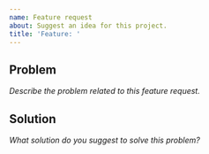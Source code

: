 ```yaml
---
name: Feature request
about: Suggest an idea for this project.
title: 'Feature: '
---
```


## Problem

*Describe the problem related to this feature request.*

## Solution

*What solution do you suggest to solve this problem?*

